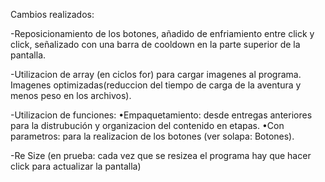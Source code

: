 Cambios realizados:

-Reposicionamiento de los botones, añadido de enfriamiento entre click y click, señalizado con una barra de cooldown en la parte superior de la pantalla.

-Utilizacion de array (en ciclos for) para cargar imagenes al programa. Imagenes optimizadas(reduccion del tiempo de carga de la aventura y menos peso en los archivos).

-Utilizacion de funciones:
    •Empaquetamiento: desde entregas anteriores para la distrubución y organizacion del contenido en etapas.
    •Con parametros: para la realizacion de los botones (ver solapa: Botones).

-Re Size (en prueba: cada vez que se resizea el programa hay que hacer click para actualizar la pantalla)
